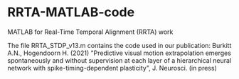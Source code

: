 # RRTA-MATLAB-code
MATLAB for Real-Time Temporal Alignment (RRTA) work

The file RRTA_STDP_v13.m contains the code used in our publication:
Burkitt A.N., Hogendoorn H. (2021) "Predictive visual motion extrapolation emerges spontaneously and without supervision at each 
layer of a hierarchical neural network with spike-timing-dependent plasticity", J. Neurosci. (in press)
